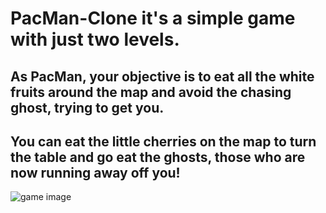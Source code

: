 # PacMan-Clone it's a simple game with just two levels.
## As PacMan, your objective is to eat all the white fruits around the map and avoid the chasing ghost, trying to get you.
## You can eat the little cherries on the map to turn the table and go eat the ghosts, those who are now running away off you!

![game image](https://cdn.discordapp.com/attachments/608114656825049119/1025553012908904458/unknown.png)

